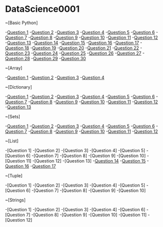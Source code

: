 # DataScience0001

~[Basic Python]

-[Question 1](https://github.com/Anjali-53/DataScience0001/issues/1#issue-1335500143)
-[Question 2](https://github.com/Anjali-53/DataScience0001/issues/2#issue-1335503756)
-[Question 3](https://github.com/Anjali-53/DataScience0001/issues/3#issue-1335505506)
-[Question 4](https://github.com/Anjali-53/DataScience0001/issues/4#issue-1335506259)
-[Question 5](https://github.com/Anjali-53/DataScience0001/issues/5#issue-1335508491)
-[Question 6](https://github.com/Anjali-53/DataScience0001/issues/6#issue-1335510406)
-[Question 7](https://github.com/Anjali-53/DataScience0001/issues/7#issue-1335511165)
-[Question 8](https://github.com/Anjali-53/DataScience0001/issues/8#issue-1335511896)
-[Question 9](https://github.com/Anjali-53/DataScience0001/issues/9#issue-1335512526)
-[Question 10](https://github.com/Anjali-53/DataScience0001/issues/10#issue-1335513425)
-[Question 11](https://github.com/Anjali-53/DataScience0001/issues/11#issue-1335513958)
-[Question 12](https://github.com/Anjali-53/DataScience0001/issues/12#issue-1335514640)
-[Question 13](https://github.com/Anjali-53/DataScience0001/issues/13#issue-1335515242)
-[Question 14](https://github.com/Anjali-53/DataScience0001/issues/14#issue-1335515960)
-[Question 15](https://github.com/Anjali-53/DataScience0001/issues/15#issue-1335516998)
-[Question 16](https://github.com/Anjali-53/DataScience0001/issues/16#issue-1335517714)
-[Question 17](https://github.com/Anjali-53/DataScience0001/issues/17#issue-1335518494)
-[Question 18](https://github.com/Anjali-53/DataScience0001/issues/18#issue-1335519957)
-[Question 19](https://github.com/Anjali-53/DataScience0001/issues/19#issue-1335520637)
-[Question 20](https://github.com/Anjali-53/DataScience0001/issues/20#issue-1335521343)
-[Question 21](https://github.com/Anjali-53/DataScience0001/issues/21#issue-1335522230)
-[Question 22](https://github.com/Anjali-53/DataScience0001/issues/22#issue-1335522852)
-[Question 23](https://github.com/Anjali-53/DataScience0001/issues/23#issue-1335523451)
-[Question 24](https://github.com/Anjali-53/DataScience0001/issues/24#issue-1335524427)
-[Question 25](https://github.com/Anjali-53/DataScience0001/issues/25#issue-1335525062)
-[Question 26](https://github.com/Anjali-53/DataScience0001/issues/26#issue-1335525977)
-[Question 27](https://github.com/Anjali-53/DataScience0001/issues/27#issue-1335527983)
-[Question 28](https://github.com/Anjali-53/DataScience0001/issues/28#issue-1335528741)
-[Question 29](https://github.com/Anjali-53/DataScience0001/issues/29#issue-1335529366)
-[Question 30](https://github.com/Anjali-53/DataScience0001/issues/30#issue-1335531197)

~[Array]

-[Question 1](https://github.com/Anjali-53/DataScience0001/issues/31#issue-1335554663)
-[Question 2](https://github.com/Anjali-53/DataScience0001/issues/32#issue-1335555407)
-[Question 3](https://github.com/Anjali-53/DataScience0001/issues/33#issue-1335556070)
-[Question 4](https://github.com/Anjali-53/DataScience0001/issues/34#issue-1335556915)

~[Dictionary]

-[Question 1](https://github.com/Anjali-53/DataScience0001/issues/35#issue-1335561504)
-[Question 2](https://github.com/Anjali-53/DataScience0001/issues/36#issue-1335562352)
-[Question 3](https://github.com/Anjali-53/DataScience0001/issues/37#issue-1335563039)
-[Question 4](https://github.com/Anjali-53/DataScience0001/issues/38#issue-1335563673)
-[Question 5](https://github.com/Anjali-53/DataScience0001/issues/39#issue-1335564431)
-[Question 6](https://github.com/Anjali-53/DataScience0001/issues/40#issue-1335565212)
-[Question 7](https://github.com/Anjali-53/DataScience0001/issues/41#issue-1335566008)
-[Question 8](https://github.com/Anjali-53/DataScience0001/issues/42#issue-1335566570)
-[Question 9](https://github.com/Anjali-53/DataScience0001/issues/43#issue-1335568185)
-[Question 10](https://github.com/Anjali-53/DataScience0001/issues/44#issue-1335568840)
-[Question 11](https://github.com/Anjali-53/DataScience0001/issues/45#issue-1335569465)
-[Question 12](https://github.com/Anjali-53/DataScience0001/issues/46#issue-1335570239)
-[Question 13](https://github.com/Anjali-53/DataScience0001/issues/47#issue-1335574062)

~[Sets]

-[Question 1](https://github.com/Anjali-53/DataScience0001/issues/48#issue-1335610772)
-[Question 2](https://github.com/Anjali-53/DataScience0001/issues/49#issue-1335611822)
-[Question 3](https://github.com/Anjali-53/DataScience0001/issues/50#issue-1335612561)
-[Question 4](https://github.com/Anjali-53/DataScience0001/issues/51#issue-1335613231)
-[Question 5](https://github.com/Anjali-53/DataScience0001/issues/52#issue-1335614023)
-[Question 6](https://github.com/Anjali-53/DataScience0001/issues/53#issue-1335615308)
-[Question 7](https://github.com/Anjali-53/DataScience0001/issues/54#issue-1335616033)
-[Question 8](https://github.com/Anjali-53/DataScience0001/issues/55#issue-1335616801)
-[Question 9](https://github.com/Anjali-53/DataScience0001/issues/56#issue-1335620791)
-[Question 10](https://github.com/Anjali-53/DataScience0001/issues/57#issue-1335621721)
-[Question 11](https://github.com/Anjali-53/DataScience0001/issues/58#issue-1335623407)
-[Question 12](https://github.com/Anjali-53/DataScience0001/issues/59#issue-1335624588)

~[List]

-[Question 1]
-[Question 2]
-[Question 3]
-[Question 4]
-[Question 5]
-[Question 6]
-[Question 7]
-[Question 8]
-[Question 9]
-[Question 10]
-[Question 11]
-[Question 12]
-[Question 13]
-[Question 14](https://github.com/Anjali-53/DataScience0001/issues/73#issue-1335659486)
-[Question 15](https://github.com/Anjali-53/DataScience0001/issues/74#issue-1335660202)
-[Question 16](https://github.com/Anjali-53/DataScience0001/issues/75#issue-1335661625)
-[Question 17](https://github.com/Anjali-53/DataScience0001/issues/76#issue-1335662801)

~[Tuple]

-[Question 1]
-[Question 2]
-[Question 3]
-[Question 4]
-[Question 5]
-[Question 6]
-[Question 7]
-[Question 8]
-[Question 9]
-[Question 10]

~[Strings]

-[Question 1]
-[Question 2]
-[Question 3]
-[Question 4]
-[Question 6]
-[Question 7]
-[Question 8]
-[Question 9]
-[Question 10]
-[Question 11]
-[Question 12]


